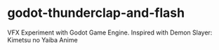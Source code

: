 # godot-thunderclap-and-flash
VFX Experiment with Godot Game Engine. Inspired with Demon Slayer: Kimetsu no Yaiba Anime
